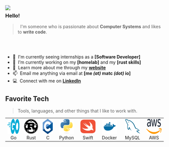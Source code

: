 <img align="left" src="https://i.imgur.com/EDA9AIu.png">

### Hello!

> &nbsp; I'm someone who is passionate about **Computer Systems** and likes to **write code**.

<br><br>

- :office: &nbsp;I'm currently seeing internships as a **[Software Developer]**
- :seedling: &nbsp;I’m currently working on my **[homelab]** and my **[rust skills]**
- :book: &nbsp;Learn more about me through my **[website](https://matc.io)**
- :mailbox: &nbsp;Email me anything via email at **[me _(at)_ matc _(dot)_ io]**
- :computer: &nbsp;Connect with me on **[LinkedIn](https://www.linkedin.com/in/matthew-correa)**

<h2 align="left" id="macropower-tech">Favorite Tech</h2>

> Tools, languages, and other things that I like to work with.

<table>
  <tr>
    <td align="center" width="96">
      <a href="https://go.dev">
        <img src="./img/go.svg" width="48" height="48" alt="Golang" />
      </a>
      <br>Go
    </td>
    <td align="center" width="96">
      <a href="https://www.rust-lang.org">
        <img src="./img/rust.svg" width="48" height="48" alt="Rust" />
      </a>
      <br>Rust
    </td>
    <td align="center" width="96">
      <a href="#">
        <img src="./img/c.svg" width="48" height="48" alt="C" />
      </a>
      <br>C
    </td>
    <td align="center" width="96">
      <a href="https://python.org">
        <img src="./img/python.svg" width="48" height="48" alt="Python" />
      </a>
      <br>Python
    </td>
    <td align="center" width="96">
      <a href="#macropower-tech" >
        <img src="./img/swift.svg" width="48" height="48" alt="Swift" />
      </a>
      <br>Swift
    </td>
    <td align="center" width="96"> 
      <a href="https://docker.com" >
        <img src="./img/docker.svg" width="48" height="48" alt="Docker" />
      </a>
      <br>Docker
    </td>
    <td align="center" width="96">
      <a href="https://mysql.com" >
        <img src="./img/mysql.svg" width="48" height="48" alt="MySQL" />
      </a>
      <br>MySQL
    </td>
    <td align="center"  width="96">
      <a href="https://aws.amazon.com">
        <img src="./img/aws.svg" width="48" height="48" alt="aws" />
      </a>
      <br>AWS
    </td>
  </tr>
</table>
